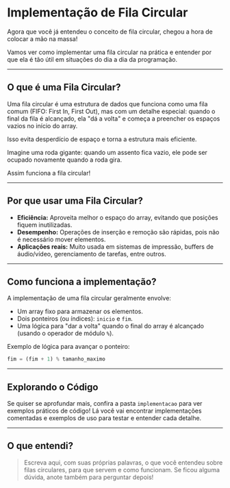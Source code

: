 # Implementação de Fila Circular

Agora que você já entendeu o conceito de fila circular, chegou a hora de colocar a mão na massa!

Vamos ver como implementar uma fila circular na prática e entender por que ela é tão útil em situações do dia a dia da programação.

---

## O que é uma Fila Circular?

Uma fila circular é uma estrutura de dados que funciona como uma fila comum (FIFO: First In, First Out), mas com um detalhe especial: quando o final da fila é alcançado, ela "dá a volta" e começa a preencher os espaços vazios no início do array.

Isso evita desperdício de espaço e torna a estrutura mais eficiente.

Imagine uma roda gigante: quando um assento fica vazio, ele pode ser ocupado novamente quando a roda gira.

Assim funciona a fila circular!

---

## Por que usar uma Fila Circular?

- **Eficiência:** Aproveita melhor o espaço do array, evitando que posições fiquem inutilizadas.
- **Desempenho:** Operações de inserção e remoção são rápidas, pois não é necessário mover elementos.
- **Aplicações reais:** Muito usada em sistemas de impressão, buffers de áudio/vídeo, gerenciamento de tarefas, entre outros.

---

## Como funciona a implementação?

A implementação de uma fila circular geralmente envolve:

- Um array fixo para armazenar os elementos.
- Dois ponteiros (ou índices): `inicio` e `fim`.
- Uma lógica para "dar a volta" quando o final do array é alcançado (usando o operador de módulo `%`).

Exemplo de lógica para avançar o ponteiro:

```python
fim = (fim + 1) % tamanho_maximo
```

---

## Explorando o Código

Se quiser se aprofundar mais, confira a pasta `implementacao` para ver exemplos práticos de código! Lá você vai encontrar implementações comentadas e exemplos de uso para testar e entender cada detalhe.

---

## O que entendi?

> Escreva aqui, com suas próprias palavras, o que você entendeu sobre filas circulares, para que servem e como funcionam. Se ficou alguma dúvida, anote também para perguntar depois!
